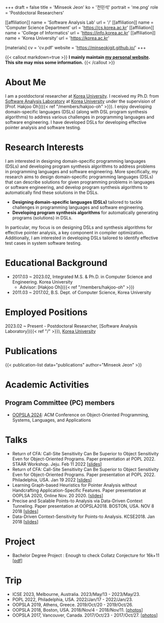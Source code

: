 +++
draft = false
title = 'Minseok Jeon'
ko = '전민석'
portrait = 'me.png'
role = 'Postdoctoral Researchers'

[[affiliation]]
name = 'Software Analysis Lab'
url = '/'
[[affiliation]]
name = 'Computer Science Department'
url = 'https://cs.korea.ac.kr'
[[affiliation]]
name = 'College of Informatics'
url = 'https://info.korea.ac.kr'
[[affiliation]]
name = 'Korea University'
url = 'https://korea.ac.kr'

[materials]
cv = 'cv.pdf'
website = 'https://minseokjgit.github.io/'
+++

{{< callout markdown=true >}}
**I mainly maintain [my personal website](https://minseokjgit.github.io). This site may miss some information.**
{{< /callout >}}

# About Me
I am a postdoctoral researcher at [Korea University](https://korea.ac.kr). I received my Ph.D. from [Software Analysis Laboratory](https://prl.korea.ac.kr) at [Korea University](https://korea.ac.kr) under the supervision of [Prof. Hakjoo Oh]({{< ref "/members/hakjoo-oh" >}}). I enjoy developing domain-specific languages (DSLs) (along with DSL program synthesis algorithms) to address various challenges in programming languages and software engineering. I have developed DSLs for developing effective pointer analysis and software testing.


# Research Interests
I am interested in designing domain-specific programming languages (DSLs) and developing program synthesis algorithms to address problems in programming languages and software engineering. More specifically, my research aims to design domain-specific programming languages (DSLs) that can describe solutions for given programming problems in languages or software engineering, and develop program synthesis algorithms to automatically find these solutions in the DSLs.

- **Designing domain-specific languages (DSLs)** tailored to tackle challenges in programming languages and software engineering.
- **Developing program synthesis algorithms** for automatically generating programs (solutions) in DSLs.

In particular, my focus is on designing DSLs and synthesis algorithms for effective pointer analysis, a key component in compiler optimization. Additionally, I am interested in developing DSLs tailored to identify effective test cases in system software testing.

# Educational Background
- 2017.03 ~ 2023.02, Integrated M.S. & Ph.D. in Computer Science and Engineering. Korea University
    - Advisor: [Hakjoo Oh]({{< ref "/members/hakjoo-oh" >}})
- 2011.03 ~ 2017.02, B.S. Dept. of Computer Science, Korea University

# Employed Positions
2023.02 ~ Present - Postdoctoral Researcher, [Software Analysis Laboratory]({{< ref "/" >}}), [Korea University](https://korea.ac.kr)

# Publications
{{< publication-list data="publications" author="Minseok Jeon" >}}


# Academic Activities

## Program Committee (PC) members
- [OOPSLA 2024](https://2024.splashcon.org/track/splash-2024-oopsla): ACM Conference on Object-Oriented Programming, Systems, Languages, and Applications
 

# Talks
- Return of CFA: Call-Site Sensitivity Can Be Superior to Object Sensitivity Even for Object-Oriented Programs. Paper presentation at POPL 2022. STAAR Workshop. Jeju. Feb 11 2022 [[slides](https://minseokjgit.github.io/papers/CFA_slides.pdf)]
- Return of CFA: Call-Site Sensitivity Can Be Superior to Object Sensitivity Even for Object-Oriented Programs. Paper presentation at POPL 2022. Philadelphia, USA. Jan 19 2022 [[slides](https://minseokjgit.github.io/papers/POPL22_slides.pdf)]
- Learning Graph-based Heuristics for Pointer Analysis without Handcrafting Application-Specific Features. Paper presentation at OOPLSA 2020, Online Nov. 20 2020. [[slides](https://minseokjgit.github.io/papers/oopsla2020_slide.pdf)]
- Precise and Scalable Points-to Analysis via Data-Driven Context Tunneling. Paper presentation at OOPSLA2018. BOSTON, USA. NOV 8 2018 [[slides](https://minseokjgit.github.io/papers/oopsla18_slides.pdf)]
- Data-Driven Context-Sensitivity for Points-to Analysis. KCSE2018. Jan 2018 [[slides](https://minseokjgit.github.io/papers/KCSESlide.pdf)]
 

# Project
- Bachelor Degree Project : Enough to check Collatz Conjecture for 16k+11 [[pdf](https://minseokjgit.github.io/papers/ccPaper.pdf)]
 
# Trip
- ICSE 2023, Melbourne, Australia. 2023/May/13 - 2023/May/23.
- POPL 2022, Philadelphia, USA. 2022/Jan/17 - 2022/Jan/23.
- OOPSLA 2019, Athens, Greece. 2019/Oct/20 - 2019/Oct/26.
- OOPSLA 2018, Boston, USA. 2018/Nov/4 - 2018/Nov/11. [[photos](https://photos.google.com/share/AF1QipP7fy5Ns5z4Sy1TYTuPEp77spDsrG6wZPjp2LxGqDA2WKlmwOmFHuG4uRxETTGpFw?key=WGhVOWtPRkpLS0xpWEpKVEthNWczZXpxV0ZvNUlR)]
- OOPSLA 2017, Vancouver, Canada. 2017/Oct/23 - 2017/Oct/27. [[photos](https://photos.google.com/share/AF1QipMzIt3Jd4yTlwBg-at0ocKlGelQ08QT3M13hP6b79Xo4IE8xGLBvwxzMlmL8gYXYw?key=Z0tQOFV3RDFsRXNfc1ExQ2haWDRJTFlBZkZHQkFR)]
